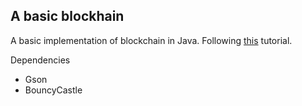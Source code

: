 ## A basic blockhain
A basic implementation of blockchain in Java.
Following [this](https://medium.com/programmers-blockchain/create-simple-blockchain-java-tutorial-from-scratch-6eeed3cb03fa) tutorial.

Dependencies
- Gson
- BouncyCastle